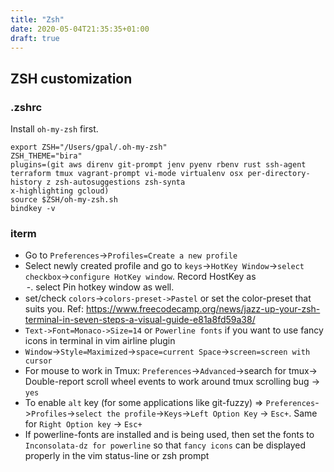 ```yaml
---
title: "Zsh"
date: 2020-05-04T21:35:35+01:00
draft: true
---
```


## ZSH customization

### .zshrc
Install `oh-my-zsh` first.
```
export ZSH="/Users/gpal/.oh-my-zsh"
ZSH_THEME="bira"
plugins=(git aws direnv git-prompt jenv pyenv rbenv rust ssh-agent terraform tmux vagrant-prompt vi-mode virtualenv osx per-directory-history z zsh-autosuggestions zsh-synta
x-highlighting gcloud)
source $ZSH/oh-my-zsh.sh
bindkey -v
```

### iterm
* Go to `Preferences`->`Profiles=Create a new profile`
* Select newly created profile and go to `keys`->`HotKey Window`->`select checkbox`->`configure HotKey window`. Record HostKey as <option>-<space>. select `Pin hotkey window` as well.
* set/check `colors`->`colors-preset->Pastel` or set the color-preset that suits you.
Ref: https://www.freecodecamp.org/news/jazz-up-your-zsh-terminal-in-seven-steps-a-visual-guide-e81a8fd59a38/
* `Text->Font=Monaco->Size=14` or `Powerline fonts` if you want to use fancy icons in terminal in vim airline plugin
* `Window`->`Style=Maximized`->`space=current Space`->`screen=screen with cursor`
* For mouse to work in Tmux: `Preferences`->`Advanced`->search for tmux-> Double-report scroll wheel events to work around tmux scrolling bug -> `yes`
* To enable `alt` key (for some applications like git-fuzzy) => `Preferences`->`Profiles`->`select the profile`->`Keys`->`Left Option Key` -> `Esc+`. Same for `Right Option key` -> `Esc+`
* If powerline-fonts are installed and is being used, then set the fonts to `Inconsolata-dz for powerline` so that `fancy icons` can be displayed properly in the vim status-line or zsh prompt


